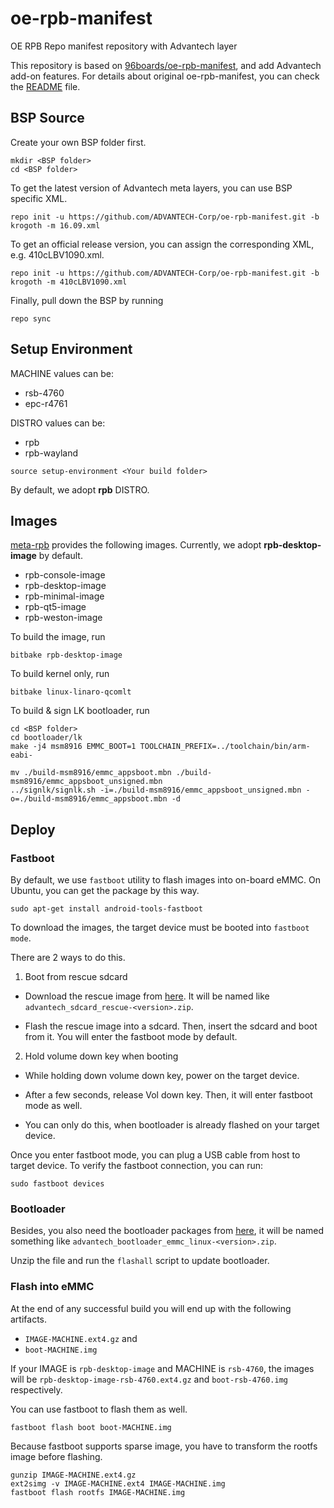 oe-rpb-manifest
=================

OE RPB Repo manifest repository with Advantech layer

This repository is based on [96boards/oe-rpb-manifest](https://github.com/96boards/oe-rpb-manifest), and add Advantech add-on features.
For details about original oe-rpb-manifest, you can check the [README](https://github.com/96boards/oe-rpb-manifest/blob/krogoth/README.md) file.

BSP Source
----------

Create your own BSP folder first.
```
mkdir <BSP folder>
cd <BSP folder>
```

To get the latest version of Advantech meta layers, you can use BSP specific XML.
```
repo init -u https://github.com/ADVANTECH-Corp/oe-rpb-manifest.git -b krogoth -m 16.09.xml
```

To get an official release version, you can assign the corresponding XML, e.g. 410cLBV1090.xml.
```
repo init -u https://github.com/ADVANTECH-Corp/oe-rpb-manifest.git -b krogoth -m 410cLBV1090.xml
```

Finally, pull down the BSP by running
```
repo sync
```

Setup Environment
-----------------

MACHINE values can be:

- rsb-4760
- epc-r4761

DISTRO values can be:

- rpb
- rpb-wayland

```
source setup-environment <Your build folder>
```

By default, we adopt **rpb** DISTRO.

Images
------

[meta-rpb](https://github.com/96boards/meta-rpb) provides the following images. Currently, we adopt **rpb-desktop-image** by default.

- rpb-console-image
- rpb-desktop-image
- rpb-minimal-image
- rpb-qt5-image
- rpb-weston-image

To build the image, run
```
bitbake rpb-desktop-image
```

To build kernel only, run
```
bitbake linux-linaro-qcomlt
```

To build & sign LK bootloader, run
```
cd <BSP folder>
cd bootloader/lk
make -j4 msm8916 EMMC_BOOT=1 TOOLCHAIN_PREFIX=../toolchain/bin/arm-eabi-

mv ./build-msm8916/emmc_appsboot.mbn ./build-msm8916/emmc_appsboot_unsigned.mbn
../signlk/signlk.sh -i=./build-msm8916/emmc_appsboot_unsigned.mbn -o=./build-msm8916/emmc_appsboot.mbn -d
```

Deploy
------

### Fastboot

By default, we use `fastboot` utility to flash images into on-board eMMC. On Ubuntu, you can get the package by this way.
```
sudo apt-get install android-tools-fastboot
```

To download the images, the target device must be booted into `fastboot mode`.

There are 2 ways to do this.

1. Boot from rescue sdcard

 - Download the rescue image from [here](https://github.com/ADVANTECH-Corp/db-boot-tools/raw/17.04-adv/advantech_sdcard_rescue-79.zip). It will be named like `advantech_sdcard_rescue-<version>.zip`.

 - Flash the rescue image into a sdcard. Then, insert the sdcard and boot from it. You will enter the fastboot mode by default.

2. Hold volume down key when booting

 - While holding down volume down key, power on the target device.

 - After a few seconds, release Vol down key. Then, it will enter fastboot mode as well.

 - You can only do this, when bootloader is already flashed on your target device.

Once you enter fastboot mode, you can plug a USB cable from host to target device.
To verify the fastboot connection, you can run:
```
sudo fastboot devices
```

### Bootloader

Besides, you also need the bootloader packages from [here](https://github.com/ADVANTECH-Corp/db-boot-tools/raw/17.04-adv/advantech_bootloader_emmc_linux-79.zip), it will be named something like `advantech_bootloader_emmc_linux-<version>.zip`.

Unzip the file and run the `flashall` script to update bootloader.

### Flash into eMMC

At the end of any successful build you will end up with the following artifacts.

 - `IMAGE-MACHINE.ext4.gz`  and
 - `boot-MACHINE.img`

If your IMAGE is `rpb-desktop-image` and MACHINE is `rsb-4760`, the images will be `rpb-desktop-image-rsb-4760.ext4.gz` and `boot-rsb-4760.img` respectively.

You can use fastboot to flash them as well.
```
fastboot flash boot boot-MACHINE.img
```

Because fastboot supports sparse image, you have to transform the rootfs image before flashing.
```
gunzip IMAGE-MACHINE.ext4.gz
ext2simg -v IMAGE-MACHINE.ext4 IMAGE-MACHINE.img
fastboot flash rootfs IMAGE-MACHINE.img
```

